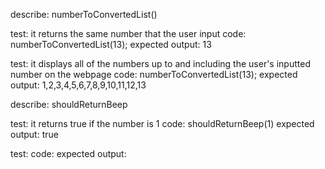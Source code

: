 describe: numberToConvertedList()

test: it returns the same number that the user input
code: numberToConvertedList(13);
expected output: 13

test: it displays all of the numbers up to and including the user's inputted number on the webpage
code: numberToConvertedList(13);
expected output: 1,2,3,4,5,6,7,8,9,10,11,12,13

describe: shouldReturnBeep

test: it returns true if the number is 1
code: shouldReturnBeep(1)
expected output: true

test:
code:
expected output: